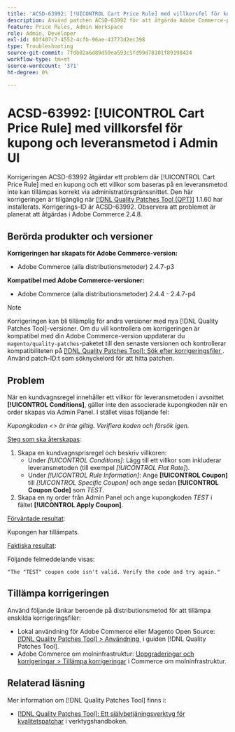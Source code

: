 ```yaml
---
title: 'ACSD-63992: [!UICONTROL Cart Price Rule] med villkorsfel för kupong och leveransmetod i Admin UI'
description: Använd patchen ACSD-63992 för att åtgärda Adobe Commerce-problemet där [!UICONTROL Cart Price Rule] med en kupong och ett villkor som baseras på en leveransmetod inte kan tillämpas korrekt via administratörsgränssnittet.
feature: Price Rules, Admin Workspace
role: Admin, Developer
exl-id: 80f407c7-4552-4cfb-96ae-43773d2ec398
type: Troubleshooting
source-git-commit: 7fdb02a6d89d50ea593c5fd99d78101f89198424
workflow-type: tm+mt
source-wordcount: '371'
ht-degree: 0%

---
```


# ACSD-63992: [!UICONTROL Cart Price Rule] med villkorsfel för kupong och leveransmetod i Admin UI

Korrigeringen ACSD-63992 åtgärdar ett problem där [!UICONTROL Cart Price Rule] med en kupong och ett villkor som baseras på en leveransmetod inte kan tillämpas korrekt via administratörsgränssnittet. Den här korrigeringen är tillgänglig när [[!DNL Quality Patches Tool (QPT)]](/help/tools/quality-patches-tool/quality-patches-tool-to-self-serve-quality-patches.md) 1.1.60 har installerats. Korrigerings-ID är ACSD-63992. Observera att problemet är planerat att åtgärdas i Adobe Commerce 2.4.8.

## Berörda produkter och versioner

**Korrigeringen har skapats för Adobe Commerce-version:**

* Adobe Commerce (alla distributionsmetoder) 2.4.7-p3

**Kompatibel med Adobe Commerce-versioner:**

* Adobe Commerce (alla distributionsmetoder) 2.4.4 - 2.4.7-p4

>[!NOTE]
>
>Korrigeringen kan bli tillämplig för andra versioner med nya [!DNL Quality Patches Tool]-versioner. Om du vill kontrollera om korrigeringen är kompatibel med din Adobe Commerce-version uppdaterar du `magento/quality-patches`-paketet till den senaste versionen och kontrollerar kompatibiliteten på [[!DNL Quality Patches Tool]: Sök efter korrigeringsfiler &#x200B;](https://experienceleague.adobe.com/tools/commerce-quality-patches/?lang=sv-SE). Använd patch-ID:t som söknyckelord för att hitta patchen.

## Problem

När en kundvagnsregel innehåller ett villkor för leveransmetoden i avsnittet **[!UICONTROL Conditions]**, gäller inte den associerade kupongkoden när en order skapas via Admin Panel. I stället visas följande fel:

_Kupongkoden &lt;> är inte giltig. Verifiera koden och försök igen._

<u>Steg som ska återskapas</u>:

1. Skapa en kundvagnsprisregel och beskriv villkoren:
   * Under *[!UICONTROL Conditions]*: Lägg till ett villkor som inkluderar leveransmetoden (till exempel *[!UICONTROL Flat Rate]*).
   * Under *[!UICONTROL Rule Information]*: Ange **[!UICONTROL Coupon]** till *[!UICONTROL Specific Coupon]* och ange sedan **[!UICONTROL Coupon Code]** som *TEST*.
1. Skapa en ny order från Admin Panel och ange kupongkoden *TEST* i fältet **[!UICONTROL Apply Coupon]**.

<u>Förväntade resultat</u>:

Kupongen har tillämpats.

<u>Faktiska resultat</u>:

Följande felmeddelande visas:

```
"The "TEST" coupon code isn't valid. Verify the code and try again."
```

## Tillämpa korrigeringen

Använd följande länkar beroende på distributionsmetod för att tillämpa enskilda korrigeringsfiler:

* Lokal användning för Adobe Commerce eller Magento Open Source: [[!DNL Quality Patches Tool] > Användning &#x200B;](/help/tools/quality-patches-tool/usage.md) i guiden [!DNL Quality Patches Tool].
* Adobe Commerce om molninfrastruktur: [Uppgraderingar och korrigeringar > Tillämpa korrigeringar](https://experienceleague.adobe.com/docs/commerce-cloud-service/user-guide/develop/upgrade/apply-patches.html?lang=sv-SE) i Commerce om molninfrastruktur.

## Relaterad läsning

Mer information om [!DNL Quality Patches Tool] finns i:

* [[!DNL Quality Patches Tool]: Ett självbetjäningsverktyg för kvalitetspatchar](/help/tools/quality-patches-tool/quality-patches-tool-to-self-serve-quality-patches.md) i verktygshandboken.
